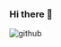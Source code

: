 ### Hi there 👋
![github](https://img.shields.io/badge/Gmail-D14836?style=for-the-badge&logo=gmail&logoColor=white)

